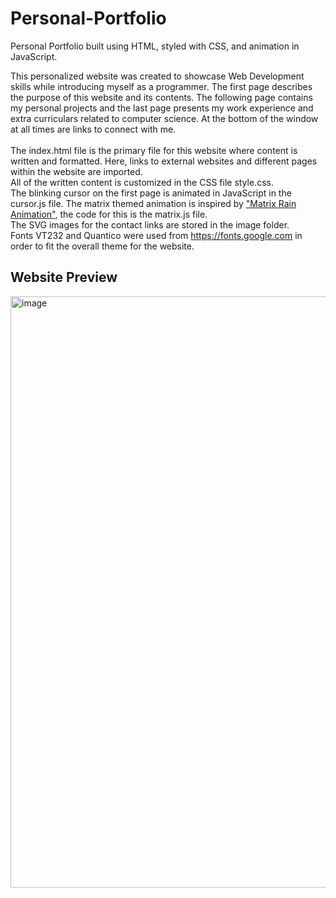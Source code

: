 # Personal-Portfolio
Personal Portfolio built using HTML, styled with CSS, and animation in JavaScript.  

This personalized website was created to showcase Web Development skills while introducing myself as a programmer. 
The first page describes the purpose of this website and its contents. 
The following page contains my personal projects and the last page presents my work experience and extra curriculars related to computer science.
At the bottom of the window at all times are links to connect with me.
<br/>
<br/>
The index.html file is the primary file for this website where content is written and formatted. Here, links to external websites and different pages within the website are imported. <br/>
All of the written content is customized in the CSS file style.css.<br/>
The blinking cursor on the first page is animated in JavaScript in the cursor.js file. The matrix themed animation is inspired by ["Matrix Rain Animation"](https://codepen.io/yaclive/pen/EayLYO), the code for this is the matrix.js file. <br/>
The SVG images for the contact links are stored in the image folder. <br/>
Fonts VT232 and Quantico were used from https://fonts.google.com in order to fit the overall theme for the website. 


## Website Preview
<img width="946" alt="image" src="https://user-images.githubusercontent.com/93881041/182958983-27c05ca3-e448-441d-b9a5-685cb3142ff3.png">
